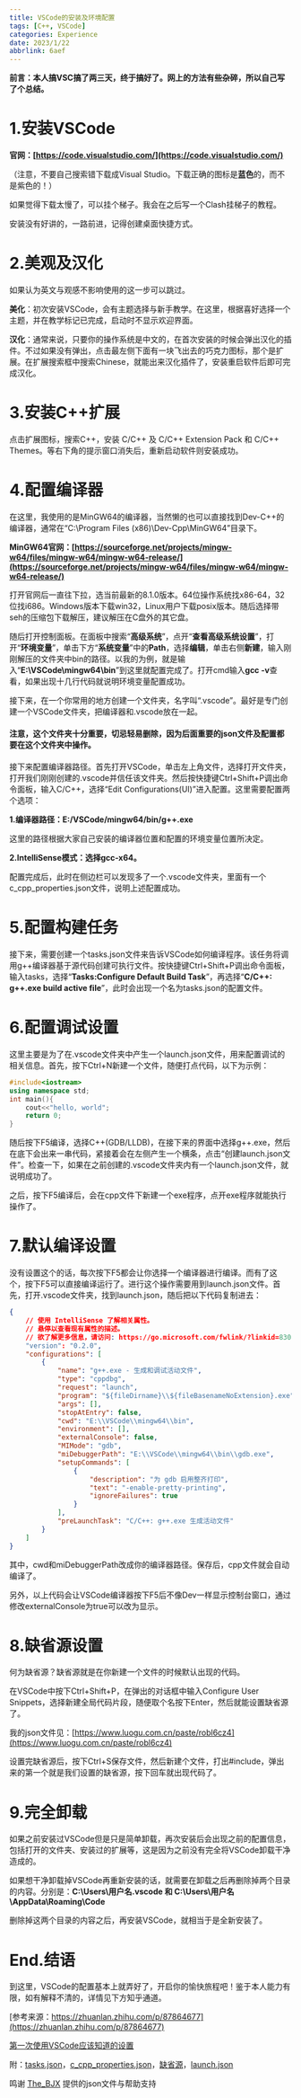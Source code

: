 ```yaml
---
title: VSCode的安装及环境配置
tags: [C++, VSCode]
categories: Experience
date: 2023/1/22
abbrlink: 6aef
---
```

**前言：本人搞VSC搞了两三天，终于搞好了。网上的方法有些杂碎，所以自己写了个总结。**
<!--more-->
# 1.安装VSCode
**官网：[https://code.visualstudio.com/](https://code.visualstudio.com/)**

（注意，不要自己搜索错下载成Visual Studio。下载正确的图标是**蓝色**的，而不是紫色的！）

如果觉得下载太慢了，可以挂个梯子。我会在之后写一个Clash挂梯子的教程。

安装没有好讲的，一路前进，记得创建桌面快捷方式。

# 2.美观及汉化
如果认为英文与观感不影响使用的这一步可以跳过。

**美化**：初次安装VSCode，会有主题选择与新手教学。在这里，根据喜好选择一个主题，并在教学标记已完成，启动时不显示欢迎界面。

**汉化**：通常来说，只要你的操作系统是中文的，在首次安装的时候会弹出汉化的插件。不过如果没有弹出，点击最左侧下面有一块飞出去的巧克力图标，那个是扩展。在扩展搜索框中搜索Chinese，就能出来汉化插件了，安装重启软件后即可完成汉化。

# 3.安装C++扩展
点击扩展图标，搜索C++，安装 C/C++ 及 C/C++ Extension Pack 和 C/C++ Themes。等右下角的提示窗口消失后，重新启动软件则安装成功。

# 4.配置编译器
在这里，我使用的是MinGW64的编译器，当然懒的也可以直接找到Dev-C++的编译器，通常在“C:\Program Files (x86)\Dev-Cpp\MinGW64”目录下。

**MinGW64官网：[https://sourceforge.net/projects/mingw-w64/files/mingw-w64/mingw-w64-release/](https://sourceforge.net/projects/mingw-w64/files/mingw-w64/mingw-w64-release/)**

打开官网后一直往下拉，选当前最新的8.1.0版本。64位操作系统找x86-64，32位找i686。Windows版本下载win32，Linux用户下载posix版本。随后选择带seh的压缩包下载解压，建议解压在C盘外的其它盘。

随后打开控制面板。在面板中搜索“**高级系统**”，点开“**查看高级系统设置**”，打开“**环境变量**”，单击下方“**系统变量**”中的**Path**，选择**编辑**，单击右侧**新建**，输入刚刚解压的文件夹中bin的路径。以我的为例，就是输入“**E:\VSCode\mingw64\bin**”到这里就配置完成了。打开cmd输入**gcc -v**查看，如果出现十几行代码就说明环境变量配置成功。

接下来，在一个你常用的地方创建一个文件夹，名字叫“.vscode”。最好是专门创建一个VSCode文件夹，把编译器和.vscode放在一起。 

#### 注意，这个文件夹十分重要，切忌轻易删除，因为后面重要的json文件及配置都要在这个文件夹中操作。

接下来配置编译器路径。首先打开VSCode，单击左上角文件，选择打开文件夹，打开我们刚刚创建的.vscode并信任该文件夹。然后按快捷键Ctrl+Shift+P调出命令面板，输入C/C++，选择“Edit Configurations(UI)”进入配置。这里需要配置两个选项：

**1.编译器路径：E:/VSCode/mingw64/bin/g++.exe**

这里的路径根据大家自己安装的编译器位置和配置的环境变量位置所决定。

**2.IntelliSense模式：选择gcc-x64。**

配置完成后，此时在侧边栏可以发现多了一个.vscode文件夹，里面有一个c_cpp_properties.json文件，说明上述配置成功。

# 5.配置构建任务
接下来，需要创建一个tasks.json文件来告诉VSCode如何编译程序。该任务将调用g++编译器基于源代码创建可执行文件。按快捷键Ctrl+Shift+P调出命令面板，输入tasks，选择“**Tasks:Configure Default Build Task**”，再选择“**C/C++: g++.exe build active file**”，此时会出现一个名为tasks.json的配置文件。

# 6.配置调试设置
这里主要是为了在.vscode文件夹中产生一个launch.json文件，用来配置调试的相关信息。首先，按下Ctrl+N新建一个文件，随便打点代码，以下为示例：
```cpp
#include<iostream>
using namespace std;
int main(){
    cout<<"hello, world";
    return 0;
}
```
随后按下F5编译，选择C++(GDB/LLDB)，在接下来的界面中选择g++.exe，然后在底下会出来一串代码，紧接着会在左侧产生一个横条，点击“创建launch.json文件”。检查一下，如果在之前创建的.vscode文件夹内有一个launch.json文件，就说明成功了。

之后，按下F5编译后，会在cpp文件下新建一个exe程序，点开exe程序就能执行操作了。

# 7.默认编译设置
没有设置这个的话，每次按下F5都会让你选择一个编译器进行编译。而有了这个，按下F5可以直接编译运行了。进行这个操作需要用到launch.json文件。首先，打开.vscode文件夹，找到launch.json，随后把以下代码复制进去：
```json
{
    // 使用 IntelliSense 了解相关属性。 
    // 悬停以查看现有属性的描述。
    // 欲了解更多信息，请访问: https://go.microsoft.com/fwlink/?linkid=830387
    "version": "0.2.0",
    "configurations": [
        {
            "name": "g++.exe - 生成和调试活动文件",
            "type": "cppdbg",
            "request": "launch",
            "program": "${fileDirname}\\${fileBasenameNoExtension}.exe",
            "args": [],
            "stopAtEntry": false,
            "cwd": "E:\\VSCode\\mingw64\\bin",
            "environment": [],
            "externalConsole": false,
            "MIMode": "gdb",
            "miDebuggerPath": "E:\\VSCode\\mingw64\\bin\\gdb.exe",
            "setupCommands": [
                {
                    "description": "为 gdb 启用整齐打印",
                    "text": "-enable-pretty-printing",
                    "ignoreFailures": true
                }
            ],
            "preLaunchTask": "C/C++: g++.exe 生成活动文件"
        }
    ]
}
```
其中，cwd和miDebuggerPath改成你的编译器路径。保存后，cpp文件就会自动编译了。

另外，以上代码会让VSCode编译器按下F5后不像Dev一样显示控制台窗口，通过修改externalConsole为true可以改为显示。

# 8.缺省源设置
何为缺省源？缺省源就是在你新建一个文件的时候默认出现的代码。

在VSCode中按下Ctrl+Shift+P，在弹出的对话框中输入Configure User Snippets，选择新建全局代码片段，随便取个名按下Enter，然后就能设置缺省源了。

我的json文件见：[https://www.luogu.com.cn/paste/robl6cz4](https://www.luogu.com.cn/paste/robl6cz4)

设置完缺省源后，按下Ctrl+S保存文件，然后新建个文件，打出#include，弹出来的第一个就是我们设置的缺省源，按下回车就出现代码了。

# 9.完全卸载
如果之前安装过VSCode但是只是简单卸载，再次安装后会出现之前的配置信息，包括打开的文件夹、安装过的扩展等，这是因为之前没有完全将VSCode卸载干净造成的。

如果想干净卸载掉VSCode再重新安装的话，就需要在卸载之后再删除掉两个目录的内容。分别是：**C:\Users\用户名\.vscode 和 C:\Users\用户名\AppData\Roaming\Code**

删除掉这两个目录的内容之后，再安装VSCode，就相当于是全新安装了。

# End.结语

到这里，VSCode的配置基本上就弄好了，开启你的愉快旅程吧！鉴于本人能力有限，如有解释不清的，详情见下方知乎通道。

[参考来源：https://zhuanlan.zhihu.com/p/87864677](https://zhuanlan.zhihu.com/p/87864677)

[第一次使用VSCode应该知道的设置](https://zhuanlan.zhihu.com/p/62913725)

附：[tasks.json](https://www.luogu.com.cn/paste/nqq35kic)，[c_cpp_properties.json](https://www.luogu.com.cn/paste/zron54pi)，[缺省源](https://www.luogu.com.cn/paste/robl6cz4)，[launch.json](https://www.luogu.com.cn/paste/aal9qmc2)

鸣谢 [The_BJX](https://www.luogu.com.cn/user/364027) 提供的json文件与帮助支持